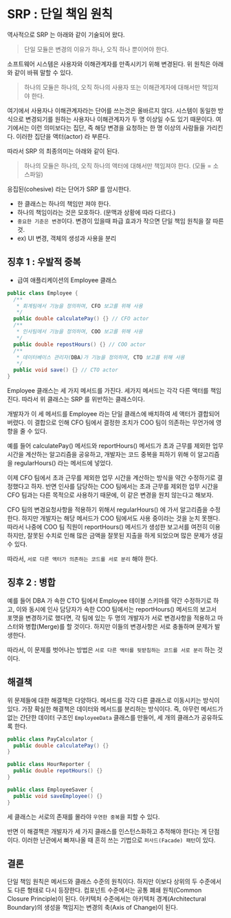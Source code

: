 # SRP : 단일 책임 원칙

역사적으로 SRP 는 아래와 같이 기술되어 왔다. 

> 단일 모듈은 변경의 이유가 하나, 오직 하나 뿐이어야 한다.

소프트웨어 시스템은 사용자와 이해관계자를 만족시키기 위해 변경된다. 위 원칙은 아래와 같이 바꿔 말할 수 있다.

> 하나의 모듈은 하나의, 오직 하나의 사용자 또는 이해관계자에 대해서만 책임져야 한다.

여기에서 사용자나 이해관계자라는 단어를 쓰는것은 올바르지 않다. 시스템이 동일한 방식으로 변경되기를 원하는 사용자나 이해관계자가 두 명 이상일 수도 있기 때문이다. 여기에서는 이런 의미보다는 집단, 즉 해당 변경을 요청하는 한 명 이상의 사람들을 가리킨다. 이러한 집단을 액터(actor) 라 부른다.

따라서 SRP 의 최종의미는 아래와 같이 된다.

> 하나의 모듈은 하나의, 오직 하나의 액터에 대해서만 책임져야 한다. (모듈 = 소스파일)

응집된(cohesive) 라는 단어가 SRP 를 암시한다.

- 한 클래스는 하나의 책임만 져야 한다.
- 하나의 책임이라는 것은 모호하다. (문맥과 상황에 따라 다르다.)
- `중요한 기준은 변경`이다. 변경이 있을때 파급 효과가 작으면 단일 책임 원칙을 잘 따른 것.
- ex) UI 변경, 객체의 생성과 사용을 분리

## 징후 1 : 우발적 중복

- 급여 애플리케이션의 Employee 클래스

```java
public class Employee {
  /**
   * 회계팀에서 기능을 정의하며, CFO 보고를 위해 사용
   */
  public double calculatePay() {} // CFO actor
  /**
   * 인사팀에서 기능을 정의하며, COO 보고를 위해 사용
   */
  public double repostHours() {} // COO actor
  /**
   * 데이터베이스 관리자(DBA)가 기능을 정의하며, CTO 보고를 위해 사용
   */
  public void save() {} // CTO actor
}
```

Employee 클래스는 세 가지 메서드를 가진다. 세가지 메서드는 각각 다른 액터를 책임진다. 따라서 위 클래스는 SRP 를 위반하는 클래스이다.

개발자가 이 세 메서드를 Employee 라는 단일 클래스에 배치하여 세 액터가 결합되어 버렸다. 이 결합으로 인해 CFO 팀에서 결정한 조치가 COO 팀이 의존하는 무언가에 영향을 줄 수 있다.

예를 들어 calculatePay() 메서드와 reportHours() 메서드가 초과 근무를 제외한 업무 시간을 계산하는 알고리즘을 공유하고, 개발자는 코드 중복을 피하기 위해 이 알고리즘을 regularHours() 라는 메서드에 넣었다.

이제 CFO 팀에서 초과 근무를 제외한 업무 시간을 계산하는 방식을 약간 수정하기로 결정했다고 하자. 반면 인사를 담당하는 COO 팀에서는 초과 근무를 제외한 업무 시간을 CFO 팀과는 다른 목적으로 사용하기 때문에, 이 같은 변경을 원치 않는다고 해보자.

CFO 팀의 변경요청사항을 적용하기 위해서 regularHours() 에 가서 알고리즘을 수정한다. 하지만 개발자는 해당 메서드가 COO 팀에서도 사용 중이라는 것을 눈치 못챈다. 따라서 나중에 COO 팀 직원이 reportHours() 메서드가 생성한 보고서를 여전히 이용하지만, 잘못된 수치로 인해 많은 금액을 잘못된 지출을 하게 되었으며 많은 문제가 생길 수 있다.

따라서, `서로 다른 액터가 의존하는 코드를 서로 분리` 해야 한다.

## 징후 2 : 병합

예를 들어 DBA 가 속한 CTO 팀에서 Employee 테이블 스키마를 약간 수정하기로 하고, 이와 동시에 인사 담당자가 속한 COO 팀에서는 reportHours() 메서드의 보고서 포맷을 변경하기로 했다면, 각 팀에 있는 두 명의 개발자가 서로 변경사항을 적용하고 마스터와 병합(Merge)를 할 것이다. 하지만 이들의 변경사항은 서로 충돌하며 문제가 발생한다. 

따라서, 이 문제를 벗어나는 방법은 `서로 다른 액터를 뒷받침하는 코드를 서로 분리` 하는 것이다.

## 해결책

위 문제들에 대한 해결책은 다양하다. 메서드를 각각 다른 클래스로 이동시키는 방식이 있다. 가장 확실한 해결책은 데이터와 메서드를 분리하는 방식이다. 즉, 아무런 메서드가 없는 간단한 데이터 구조인 `EmployeeData` 클래스를 만들어, 세 개의 클래스가 공유하도록 한다.

```java
public class PayCalculator {
  public double calculatePay() {}
}

public class HourReporter {
  public double repotHours() {}
}

public class EmployeeSaver {
  public void saveEmployee() {}
}
```

세 클래스는 서로의 존재를 몰라야 `우연한 중복`을 피할 수 있다.

반면 이 해결책은 개발자가 세 가지 클래스를 인스턴스화하고 추적해야 한다는 게 단점이다. 이러한 난관에서 빠져나올 때 흔히 쓰는 기법으로 `퍼사드(Facade) 패턴`이 있다.

## 결론

단일 책임 원칙은 메서드와 클래스 수준의 원칙이다. 하지만 이보다 상위의 두 수준에서도 다른 형태로 다시 등장한다. 컴포넌트 수준에서는 공통 폐쇄 원칙(Common Closure Principle)이 된다. 아키텍처 수준에서는 아키텍처 경계(Architectural Boundary)의 생성을 책임지는 변경의 축(Axis of Change)이 된다.

